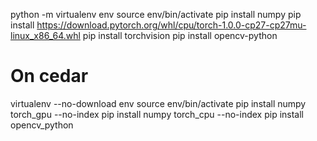 
python -m virtualenv env
source env/bin/activate
pip install numpy
pip install https://download.pytorch.org/whl/cpu/torch-1.0.0-cp27-cp27mu-linux_x86_64.whl
pip install torchvision
pip install opencv-python


# On cedar
virtualenv --no-download env
source env/bin/activate
pip install numpy torch_gpu --no-index
pip install numpy torch_cpu --no-index 
pip install opencv_python

